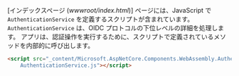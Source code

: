 [インデックスページ (*wwwroot/index.html*)] ページには、JavaScript で `AuthenticationService` を定義するスクリプトが含まれています。 `AuthenticationService` は、OIDC プロトコルの下位レベルの詳細を処理します。 アプリは、認証操作を実行するために、スクリプトで定義されているメソッドを内部的に呼び出します。

```html
<script src="_content/Microsoft.AspNetCore.Components.WebAssembly.Authentication/
    AuthenticationService.js"></script>
```
